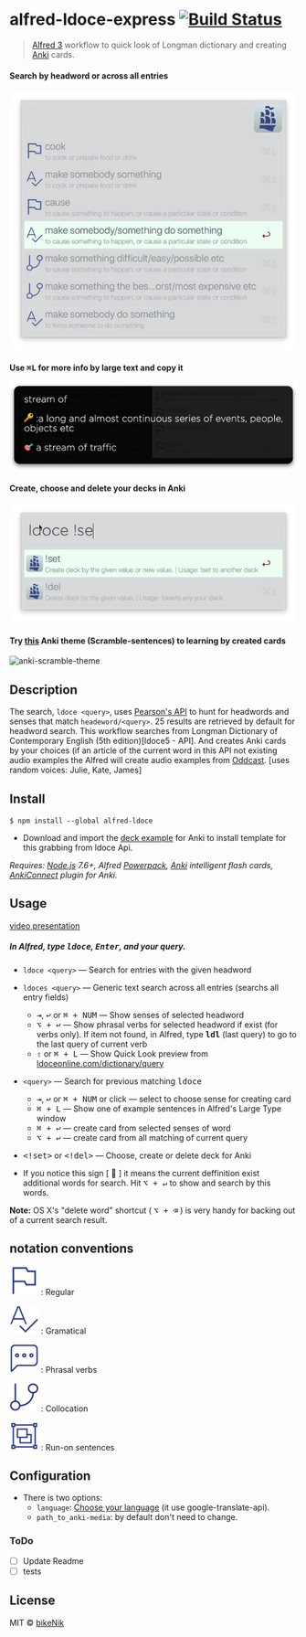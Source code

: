 # alfred-ldoce-express [![Build Status](https://travis-ci.org/bikenik/alfred-ldoce.svg?branch=master)](https://travis-ci.org/bikenik/alfred-ldoce)

> [Alfred 3](https://www.alfredapp.com) workflow to quick look of Longman dictionary and creating [Anki](https://apps.ankiweb.net) cards.

#### Search by headword or across all entries
![Search by headword or across all entries](./media-readme/main-window.png)

#### Use <kbd>⌘L</kbd> for more info by large text and copy it
![Use [⌘L] for more info by large text and copy it](./media-readme/largeText.png)

#### Create, choose and delete your decks in Anki
![Create, choose and delete your decks in Anki](./media-readme/mods.png)

#### Try [this](https://github.com/bikenik/alfred-ldoce/blob/master/Ldoce-Express.apkg) Anki theme (Scramble-sentences) to learning by created cards
![anki-scramble-theme](./media-readme/preview_1.gif)
## Description

The search, `ldoce <query>`, uses [Pearson's API](http://developer.pearson.com/apis/dictionaries) to hunt for headwords and senses that match `headeword/<query>`. 25 results are retrieved by default for headword search.
This workflow searches from Longman Dictionary of Contemporary English (5th edition)[ldoce5 - API]. And creates Anki cards by your choices (if an article of the current word in this API not existing audio examples the Alfred will create audio examples from [Oddcast](http://www.oddcast.com/demos/tts/tts_example.php?clients). [uses random voices: Julie, Kate, James]

## Install

```
$ npm install --global alfred-ldoce
```

* Download and import the [deck example](https://github.com/bikenik/alfred-ldoce/blob/master/Ldoce-Express.apkg) for Anki to install template for this grabbing from ldoce Api.

_Requires: [Node.js](https://nodejs.org) 7.6+, Alfred [Powerpack](https://www.alfredapp.com/powerpack/), [Anki](https://apps.ankiweb.net) intelligent flash cards, [AnkiConnect](https://ankiweb.net/shared/info/2055492159) plugin for Anki._

## Usage
[video presentation](https://youtu.be/MD6wpJJIzHc)

##### In Alfred, type <kbd>ldoce</kbd>, <kbd>Enter</kbd>, and your query.

* <kbd>`ldoce <query>`</kbd>
  — Search for entries with the given headword 
* <kbd>`ldoces <query>`</kbd>
  — Generic text search across all entries (searchs all entry fields)
  - <kbd>⇥</kbd>, <kbd>↩</kbd> or <kbd>⌘ + NUM</kbd>
  — Show senses of selected headword 
  - <kbd>⌥ + ↩</kbd> — Show phrasal verbs for selected headword if exist (for verbs only). If item not found, in Alfred, type **<kbd>ldl</kbd>** (last query) to go to the last query of current verb 
  - <kbd>⇧</kbd> or <kbd>⌘ + L</kbd>
  — Show Quick Look preview from [ldoceonline.com/dictionary/query](https://www.ldoceonline.com)

* <kbd>`<query>`</kbd> — Search for previous matching        <kbd>ldoce <query></kbd>

  * <kbd>⇥</kbd>, <kbd>↩</kbd> or <kbd>⌘ + NUM</kbd> or click — select to choose sense for creating card
  * <kbd>⌘ + L</kbd> — Show one of example sentences in Alfred's Large Type window
  * <kbd>⌘ + ↩</kbd> — create card from selected senses of word
  * <kbd>⌥ + ↩</kbd> — create card from all matching of current query
* <kbd><!set></kbd> or <kbd><!del></kbd> — Choose, create or delete deck for Anki
* If you notice this sign [ 🔦 ] it means the current deffinition exist additional words for search. Hit <kbd>⌥ + ↵</kbd> to show and search by this words.


**Note:** OS X's "delete word" shortcut ( <kbd>⌥ + ⌫</kbd> ) is very handy for backing out of a current search result.

## notation conventions

![regular headword](./media-readme/flag@01.png)
: Regular

![gramatical example](./media-readme/gramatical@01.png)
: Gramatical

![phrasal verb](./media-readme/phrasal_verbs@01.png)
: Phrasal verbs

![collocation](./media-readme/collocation@01.png)
: Collocation

![runon](./media-readme/runon@01.png)
: Run-on sentences

## Configuration

* There is two options: 
	- `language`: [Choose your language](https://cloud.google.com/translate/docs/languages) (it use google-translate-api). 
	- `path_to_anki-media`: by default don't need to change.

### ToDo

- [ ] Update Readme
- [ ] tests

## License

MIT © [bikeNik](https://github.com/bikenik)
